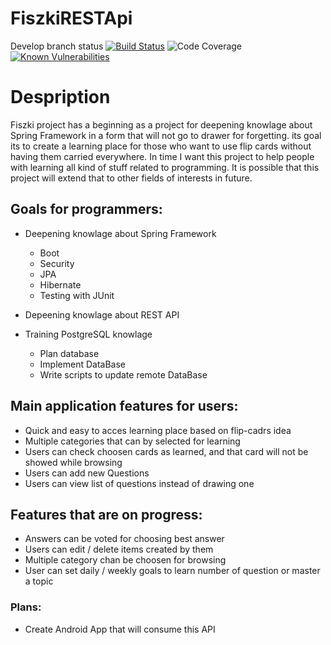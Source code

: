 # FiszkiRESTApi

Develop branch status 
[![Build Status](https://travis-ci.org/Maretzky85/FiszkiRESTApi.svg?branch=develop)](https://travis-ci.org/Maretzky85/FiszkiRESTApi) 
![Code Coverage](https://codecov.io/gh/Maretzky85/FiszkiRESTApi/branch/develop/graph/badge.svg)
[![Known Vulnerabilities](https://snyk.io/test/github/Maretzky85/FiszkiRESTApi/badge.svg)](https://snyk.io/test/github/Maretzky85/FiszkiRESTApi) 


# Despription
Fiszki project has a beginning as a project for deepening knowlage about Spring Framework in a form that will not go to drawer for forgetting. its goal its to create a learning place for those who want to use flip cards without having them carried everywhere.
In time I want this project to help people with learning all kind of stuff related to programming. 
It is possible that this project will extend that to other fields of interests in future.

## Goals for programmers:
- Deepening knowlage about Spring Framework
  - Boot
  - Security
  - JPA
  - Hibernate
  - Testing with JUnit

- Depeening knowlage about REST API

- Training PostgreSQL knowlage
  - Plan database
  - Implement DataBase
  - Write scripts to update remote DataBase

## Main application features for users:
  - Quick and easy to acces learning place based on flip-cadrs idea
  - Multiple categories that can by selected for learning
  - Users can check choosen cards as learned, and that card will not be showed while browsing
  - Users can add new Questions
  - Users can view list of questions instead of drawing one
  
## Features that are on progress:
  - Answers can be voted for choosing best answer
  - Users can edit / delete items created by them
  - Multiple category chan be choosen for browsing
  - User can set daily / weekly goals to learn number of question or master a topic
  
### Plans:
  - Create Android App that will consume this API
